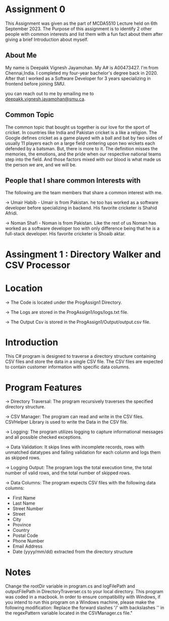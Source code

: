 

# Assignment 0

This Assignment was given as the part of MCDA5510 Lecture held on 6th September 2023. The Purpose of this assignment is to identify 2 other people with common interests and list them with a fun fact about them after giving a brief Introduction about myself.




## About Me

My name is Deepakk Vignesh Jayamohan. My A# is A00473427. I'm from Chennai,India. I completed my four-year bachelor's degree back in 2020. After that I worked as a Software Developer for 3 years specializing in frontend before joining SMU.

you can reach out to me by emailing me to deepakk.vignesh.jayamohan@smu.ca.

## Common Topic

The common topic that bought us together is our love for the sport of cricket. In countries like India and Pakistan cricket is a like a religion. The Google defines cricket as a game played with a ball and bat by two sides of usually 11 players each on a large field centering upon two wickets each defended by a batsman. But, there is more to it. The definition misses the memories, the emotions, and the pride when our respective national teams step into the field. And those factors mixed with our blood is what made us the person we are, and we will be.

## People that I share common Interests with

The following are the team members that share a common interest with me.

-> Umair Habib - Umair is from Pakistan. he too has worked as a software developer before specializing in backend. His favorite cricketer is Shahid Afridi.

-> Noman Shafi - Noman is from Pakistan. Like the rest of us Noman has worked as a software developer too with only difference being that he is a full-stack developer. His favorite cricketer is Shoaib aktar.


# Assingment 1 : Directory Walker and CSV Processor

# Location

-> The Code is located under the ProgAssign1 Directory.

-> The Logs are stored in the ProgAssign1/logs/logs.txt file.

-> The Output Csv is stored in the ProgAssign1/Output/output.csv file.

# Introduction
This C# program is designed to traverse a directory structure containing CSV files and store the data in a single CSV file. The CSV files are expected to contain customer information with specific data columns.

# Program Features

-> Directory Traversal: The program recursively traverses the specified directory structure.

-> CSV Manager: The program can read and write in the CSV files. CSVHelper Library is used to write the Data in the CSV file.

-> Logging: The program utilizes logging to capture informational messages and all possible checked exceptions.

-> Data Validation: It skips lines with incomplete records, rows with unmatched datatypes and failing validation for each column and logs them as skipped rows.

-> Logging Output: The program logs the total execution time, the total number of valid rows, and the total number of skipped rows.


-> Data Columns: The program expects CSV files with the following data columns:
- First Name
- Last Name
- Street Number
- Street
- City
- Province
- Country
- Postal Code
- Phone Number
- Email Address
- Date (yyyy/mm/dd) extracted from the directory structure

# Notes
Change the rootDir variable in program.cs and logFilePath and outputFilePath in DirectoryTraverser.cs to your local directory.
This program was coded in a macbook. In order to ensure compatibility with Windows, if you intend to run this program on a Windows machine, please make the following modification:
Replace the forward slashes '/' with backslashes '\' in the regexPattern variable located in the CSVManager.cs file."
